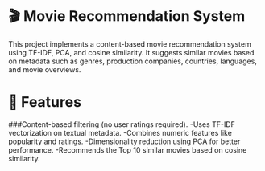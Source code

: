 # 🎬 Movie Recommendation System
This project implements a content-based movie recommendation system using TF-IDF, PCA, and cosine similarity. It suggests similar movies based on metadata such as genres, production companies, countries, languages, and movie overviews.
# 📌 Features
###Content-based filtering (no user ratings required).
-Uses TF-IDF vectorization on textual metadata.
-Combines numeric features like popularity and ratings.
-Dimensionality reduction using PCA for better performance.
-Recommends the Top 10 similar movies based on cosine similarity.
